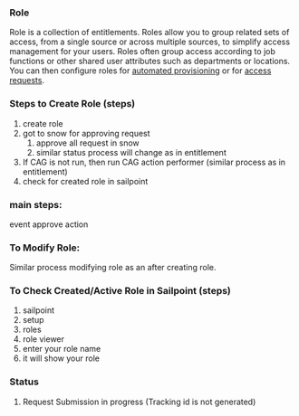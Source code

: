 ### Role
Role is a collection of entitlements.
Roles allow you to group related sets of access, from a single source or across multiple sources, to simplify access management for your users. Roles often group access according to job functions or other shared user attributes such as departments or locations. You can then configure roles for [automated provisioning](https://documentation.sailpoint.com/saas/help/provisioning/role_assignment.html) or for [access requests](https://documentation.sailpoint.com/saas/help/requests/config_ap_roles.html#configuring-roles-for-requests).
         
### Steps to Create Role (steps)
1. create role
2. got to snow for approving request
	1. approve all request in snow
	2. similar status process will change as in entitlement
3. If CAG is not run, then run CAG action performer (similar process as in entitlement)
4. check for created role in sailpoint

### main steps:
event
approve
action

### To Modify Role:
Similar process modifying role as an after creating role.

### To Check Created/Active Role in Sailpoint (steps)
1. sailpoint
2. setup
3. roles
4. role viewer
5. enter your role name
6. it will show your role

### Status
1. Request Submission in progress (Tracking id is not generated)
